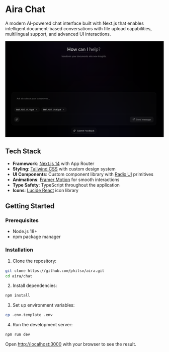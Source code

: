 # Aira Chat

A modern AI-powered chat interface built with Next.js that enables intelligent document-based conversations with file upload capabilities, multilingual support, and advanced UI interactions.

![Aira Chat Preview](public/app-preview.png)

## Tech Stack

- **Framework**: [Next.js 14](https://nextjs.org/) with App Router
- **Styling**: [Tailwind CSS](https://tailwindcss.com/) with custom design system
- **UI Components**: Custom component library with [Radix UI](https://radix-ui.com/) primitives
- **Animations**: [Framer Motion](https://framer.com/motion/) for smooth interactions
- **Type Safety**: TypeScript throughout the application
- **Icons**: [Lucide React](https://lucide.dev/) icon library

## Getting Started

### Prerequisites

- Node.js 18+
- npm package manager

### Installation

1. Clone the repository:

```bash
git clone https://github.com/philsv/aira.git
cd aira/chat
```

2. Install dependencies:

```bash
npm install
```

3. Set up environment variables:

```bash
cp .env.template .env
```

4. Run the development server:

```bash
npm run dev
```

Open [http://localhost:3000](http://localhost:3000) with your browser to see the result.
